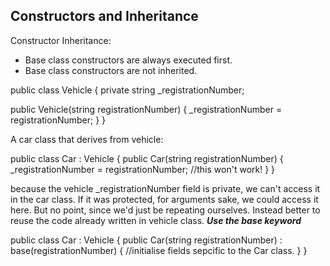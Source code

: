 ## Constructors and Inheritance

Constructor Inheritance:
- Base class constructors are always executed first.
- Base class constructors are not inherited.

public class Vehicle
{
  private string _registrationNumber;

  public Vehicle(string registrationNumber)
  {
    _registrationNumber = registrationNumber;
  }
}

A car class that derives from vehicle:

public class Car : Vehicle
{
  public Car(string registrationNumber)
  {
    _registrationNumber = registrationNumber; //this won't work! 
  }
}

because the vehicle _registrationNumber field is private, we can't access it in the car class. If it was protected, for arguments sake, we could access it here. But no point, since we'd just be repeating ourselves. Instead better to reuse the code already written in vehicle class. 
***Use the base keyword***

public class Car : Vehicle
{
  public Car(string registrationNumber)
    : base(registrationNumber)
  {
    //initialise fields sepcific to the Car class.
  }
}

